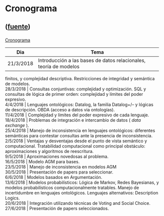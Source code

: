 # Cronograma
([fuente](https://campus.exactas.uba.ar/course/view.php?id=1027&section=1))
---
###
[Cronograma](https://campus.exactas.uba.ar/course/view.php?id=1027&section=1)

Dia | Tema  
---|---  
21/3/2018 | Introducción a las bases de datos relacionales, teoría de modelos
finitos, y complejidad descriptiva. Restricciones de integridad y semántica de
modelos.  
28/3/2018 | Consultas conjuntivas: complejidad y optimización. SQL y consultas
de lógica de primer orden: complejidad y límites del poder expresivo.  
4/4/2018 | Lenguajes ontológicos: Datalog, la familia Datalog+/– y lógicas de
descripción. OBDA (acceso a datos via ontologías).  
11/4/2018 |  Complejidad y límites del poder expresivo de cada lenguaje.  
18/4/2018 | Problemas de integración e intercambio de datos ( _data exchange_
).  
25/4/2018 | Manejo de inconsistencia en lenguajes ontológicos: diferentes
semánticas para contestar consultas ante la presencia de inconsistencia.  
2/5/2018 | Ventajas y desventajas desde el punto de vista semántico y
computacional. Tratabilidad computacional como principal obstáculo:
aproximaciones y algoritmos de reescritura.  
9/5/2018 | Aproximaciones novedosas al problema.  
16/5/2018 | Modelo AGM para bases.  
23/5/2018 | Manejo de inconsistencia en modelos AGM  
30/5/2018 | Presentación de papers para seleccionar.  
6/6/2018 | Modelos basados en Argumentación.  
13/6/2018 | Modelos probabilísticos: Lógica de Markov, Redes Bayesianas, y
modelos probabilísticos computacionalmente tratables. Manejo de incertidumbre
en lenguajes ontológicos. Lenguajes alternativos: Description Logics.  
20/6/2018 | Integración utilizando técnicas de Voting and Social Choice.  
27/6/2018 | Presentación de papers seleccionados.  
  

